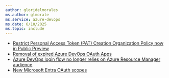```yaml
---
author: gloridelmorales
ms.author: glmorale
ms.service: azure-devops
ms.date: 6/10/2025
ms.topic: include
---
```


- [Restrict Personal Access Token (PAT) Creation Organization Policy now in Public Preview](#restrict-personal-access-token-pat-creation-organization-policy-now-in-public-preview)
- [Removal of expired Azure DevOps OAuth Apps](#removal-of-expired-azure-devops-oauth-apps)
- [Azure DevOps login flow no longer relies on Azure Resource Manager audience](#azure-devops-login-flow-no-longer-relies-on-azure-resource-manager-audience)
- [New Microsoft Entra OAuth scopes](#new-microsoft-entra-oauth-scopes)